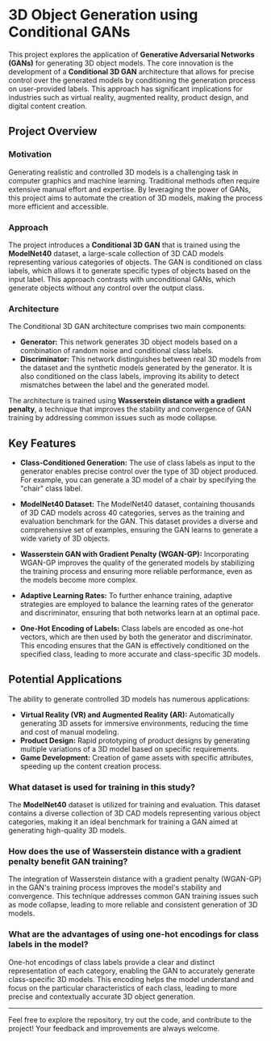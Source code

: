 # 3D Object Generation using Conditional GANs

This project explores the application of **Generative Adversarial Networks (GANs)** for generating 3D object models. The core innovation is the development of a **Conditional 3D GAN** architecture that allows for precise control over the generated models by conditioning the generation process on user-provided labels. This approach has significant implications for industries such as virtual reality, augmented reality, product design, and digital content creation.

## Project Overview

### Motivation
Generating realistic and controlled 3D models is a challenging task in computer graphics and machine learning. Traditional methods often require extensive manual effort and expertise. By leveraging the power of GANs, this project aims to automate the creation of 3D models, making the process more efficient and accessible.

### Approach
The project introduces a **Conditional 3D GAN** that is trained using the **ModelNet40** dataset, a large-scale collection of 3D CAD models representing various categories of objects. The GAN is conditioned on class labels, which allows it to generate specific types of objects based on the input label. This approach contrasts with unconditional GANs, which generate objects without any control over the output class.

### Architecture
The Conditional 3D GAN architecture comprises two main components:
- **Generator:** This network generates 3D object models based on a combination of random noise and conditional class labels.
- **Discriminator:** This network distinguishes between real 3D models from the dataset and the synthetic models generated by the generator. It is also conditioned on the class labels, improving its ability to detect mismatches between the label and the generated model.

The architecture is trained using **Wasserstein distance with a gradient penalty**, a technique that improves the stability and convergence of GAN training by addressing common issues such as mode collapse.

## Key Features

- **Class-Conditioned Generation:** The use of class labels as input to the generator enables precise control over the type of 3D object produced. For example, you can generate a 3D model of a chair by specifying the "chair" class label.
  
- **ModelNet40 Dataset:** The ModelNet40 dataset, containing thousands of 3D CAD models across 40 categories, serves as the training and evaluation benchmark for the GAN. This dataset provides a diverse and comprehensive set of examples, ensuring the GAN learns to generate a wide variety of 3D objects.

- **Wasserstein GAN with Gradient Penalty (WGAN-GP):** Incorporating WGAN-GP improves the quality of the generated models by stabilizing the training process and ensuring more reliable performance, even as the models become more complex.

- **Adaptive Learning Rates:** To further enhance training, adaptive strategies are employed to balance the learning rates of the generator and discriminator, ensuring that both networks learn at an optimal pace.

- **One-Hot Encoding of Labels:** Class labels are encoded as one-hot vectors, which are then used by both the generator and discriminator. This encoding ensures that the GAN is effectively conditioned on the specified class, leading to more accurate and class-specific 3D models.

## Potential Applications

The ability to generate controlled 3D models has numerous applications:
- **Virtual Reality (VR) and Augmented Reality (AR):** Automatically generating 3D assets for immersive environments, reducing the time and cost of manual modeling.
- **Product Design:** Rapid prototyping of product designs by generating multiple variations of a 3D model based on specific requirements.
- **Game Development:** Creation of game assets with specific attributes, speeding up the content creation process.

### What dataset is used for training in this study?
The **ModelNet40** dataset is utilized for training and evaluation. This dataset contains a diverse collection of 3D CAD models representing various object categories, making it an ideal benchmark for training a GAN aimed at generating high-quality 3D models.

### How does the use of Wasserstein distance with a gradient penalty benefit GAN training?
The integration of Wasserstein distance with a gradient penalty (WGAN-GP) in the GAN's training process improves the model's stability and convergence. This technique addresses common GAN training issues such as mode collapse, leading to more reliable and consistent generation of 3D models.

### What are the advantages of using one-hot encodings for class labels in the model?
One-hot encodings of class labels provide a clear and distinct representation of each category, enabling the GAN to accurately generate class-specific 3D models. This encoding helps the model understand and focus on the particular characteristics of each class, leading to more precise and contextually accurate 3D object generation.

---

Feel free to explore the repository, try out the code, and contribute to the project! Your feedback and improvements are always welcome.


